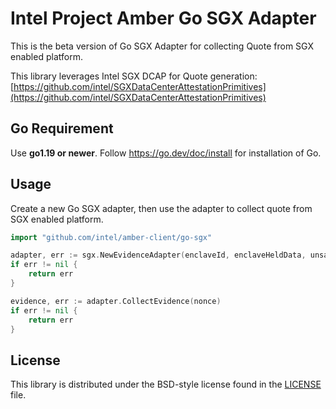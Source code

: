 # Intel Project Amber Go SGX Adapter
This is the beta version of Go SGX Adapter for collecting Quote from SGX enabled platform.

This library leverages Intel SGX DCAP for Quote generation: [https://github.com/intel/SGXDataCenterAttestationPrimitives](https://github.com/intel/SGXDataCenterAttestationPrimitives)

## Go Requirement

Use <b>go1.19 or newer</b>. Follow https://go.dev/doc/install for installation of Go.

## Usage

Create a new Go SGX adapter, then use the adapter to
collect quote from SGX enabled platform.

```go
import "github.com/intel/amber-client/go-sgx"

adapter, err := sgx.NewEvidenceAdapter(enclaveId, enclaveHeldData, unsafe.Pointer(C.enclave_create_report))
if err != nil {
    return err
}

evidence, err := adapter.CollectEvidence(nonce)
if err != nil {
    return err
}
```

## License

This library is distributed under the BSD-style license found in the [LICENSE](../LICENSE)
file.
